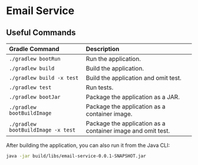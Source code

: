 # Email Service

## Useful Commands

| Gradle Command	                 | Description                                                  |
|:-----------------------------------|:-------------------------------------------------------------|
| `./gradlew bootRun`                | Run the application.                                         |
| `./gradlew build`                  | Build the application.                                       |
| `./gradlew build -x test`          | Build the application and omit test.                         |
| `./gradlew test`                   | Run tests.                                                   |
| `./gradlew bootJar`                | Package the application as a JAR.                            |
| `./gradlew bootBuildImage`         | Package the application as a container image.                |
| `./gradlew bootBuildImage -x test` | Package the application as a container image and omit test.  |

After building the application, you can also run it from the Java CLI:

```bash
java -jar build/libs/email-service-0.0.1-SNAPSHOT.jar
```
